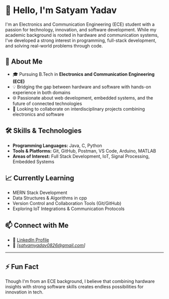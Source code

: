 # 👋 Hello, I'm Satyam Yadav

I'm an Electronics and Communication Engineering (ECE) student with a passion for technology, innovation, and software development. While my academic background is rooted in hardware and communication systems, I've developed a strong interest in programming, full-stack development, and solving real-world problems through code.

## 💼 About Me

- 🎓 Pursuing B.Tech in **Electronics and Communication Engineering (ECE)**  
- 💡 Bridging the gap between hardware and software with hands-on experience in both domains  
- 🌐 Passionate about web development, embedded systems, and the future of connected technologies  
- 🤝 Looking to collaborate on interdisciplinary projects combining electronics and software  


## 🛠️ Skills & Technologies

- **Programming Languages:** Java, C, Python    
- **Tools & Platforms:** Git, GitHub, Postman, VS Code, Arduino, MATLAB  
- **Areas of Interest:** Full Stack Development, IoT, Signal Processing, Embedded Systems  


## 📈 Currently Learning

- MERN Stack Development  
- Data Structures & Algorithms in cpp  
- Version Control and Collaboration Tools (Git/GitHub)  
- Exploring IoT Integrations & Communication Protocols  


## 📫 Connect with Me

- 🔗 [LinkedIn Profile](https://www.linkedin.com/in/satyam-yadav-b99247252/)  
- 📧 *[satyamyadav0826@gmail.com]*  

---

## ⚡ Fun Fact

Though I'm from an ECE background, I believe that combining hardware insights with strong software skills creates endless possibilities for innovation in tech.

